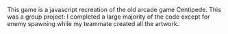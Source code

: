 This game is a javascript recreation of the old arcade game Centipede. This was a group project: I completed a large majority of the code except for enemy spawning while my teammate created all the artwork.
